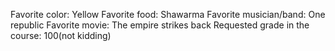Favorite color: Yellow
Favorite food: Shawarma
Favorite musician/band: One republic 
Favorite movie: The empire strikes back
Requested grade in the course: 100(not kidding)


